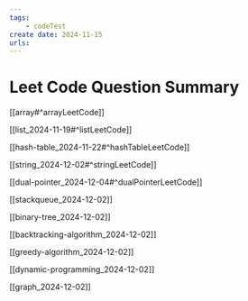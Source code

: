 ```yaml
---
tags:
    - codeTest
create date: 2024-11-15
urls:
---
```


# Leet Code Question Summary

[[array#^arrayLeetCode]]

[[list_2024-11-19#^listLeetCode]]

[[hash-table_2024-11-22#^hashTableLeetCode]]

[[string_2024-12-02#^stringLeetCode]]

[[dual-pointer_2024-12-04#^dualPointerLeetCode]]

[[stackqueue_2024-12-02]]

[[binary-tree_2024-12-02]]

[[backtracking-algorithm_2024-12-02]]

[[greedy-algorithm_2024-12-02]]

[[dynamic-programming_2024-12-02]]

[[graph_2024-12-02]]


